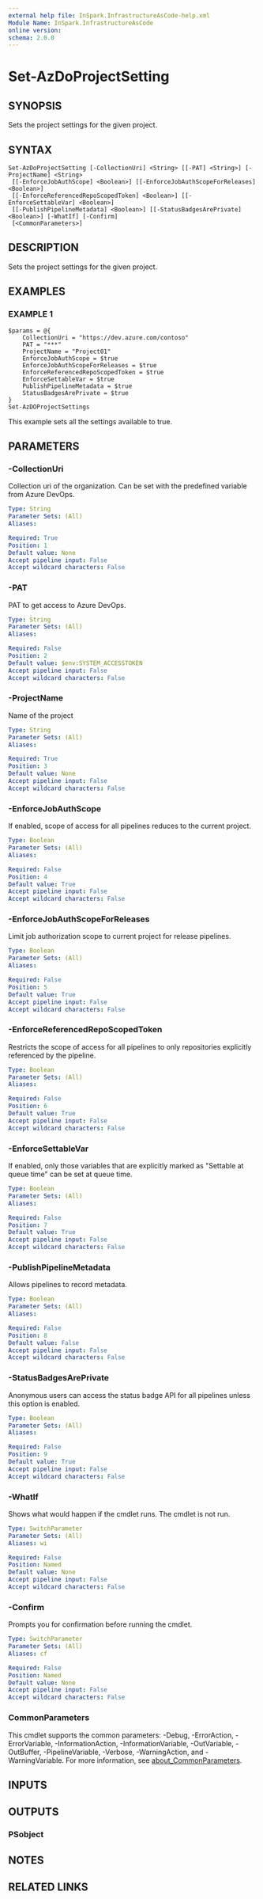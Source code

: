 ```yaml
---
external help file: InSpark.InfrastructureAsCode-help.xml
Module Name: InSpark.InfrastructureAsCode
online version:
schema: 2.0.0
---
```


# Set-AzDoProjectSetting

## SYNOPSIS
Sets the project settings for the given project.

## SYNTAX

```
Set-AzDoProjectSetting [-CollectionUri] <String> [[-PAT] <String>] [-ProjectName] <String>
 [[-EnforceJobAuthScope] <Boolean>] [[-EnforceJobAuthScopeForReleases] <Boolean>]
 [[-EnforceReferencedRepoScopedToken] <Boolean>] [[-EnforceSettableVar] <Boolean>]
 [[-PublishPipelineMetadata] <Boolean>] [[-StatusBadgesArePrivate] <Boolean>] [-WhatIf] [-Confirm]
 [<CommonParameters>]
```

## DESCRIPTION
Sets the project settings for the given project.

## EXAMPLES

### EXAMPLE 1
```
$params = @{
    CollectionUri = "https://dev.azure.com/contoso"
    PAT = "***"
    ProjectName = "Project01"
    EnforceJobAuthScope = $true
    EnforceJobAuthScopeForReleases = $true
    EnforceReferencedRepoScopedToken = $true
    EnforceSettableVar = $true
    PublishPipelineMetadata = $true
    StatusBadgesArePrivate = $true
}
Set-AzDOProjectSettings
```

This example sets all the settings available to true.

## PARAMETERS

### -CollectionUri
Collection uri of the organization.
Can be set with the predefined variable from Azure DevOps.

```yaml
Type: String
Parameter Sets: (All)
Aliases:

Required: True
Position: 1
Default value: None
Accept pipeline input: False
Accept wildcard characters: False
```

### -PAT
PAT to get access to Azure DevOps.

```yaml
Type: String
Parameter Sets: (All)
Aliases:

Required: False
Position: 2
Default value: $env:SYSTEM_ACCESSTOKEN
Accept pipeline input: False
Accept wildcard characters: False
```

### -ProjectName
Name of the project

```yaml
Type: String
Parameter Sets: (All)
Aliases:

Required: True
Position: 3
Default value: None
Accept pipeline input: False
Accept wildcard characters: False
```

### -EnforceJobAuthScope
If enabled, scope of access for all pipelines reduces to the current project.

```yaml
Type: Boolean
Parameter Sets: (All)
Aliases:

Required: False
Position: 4
Default value: True
Accept pipeline input: False
Accept wildcard characters: False
```

### -EnforceJobAuthScopeForReleases
Limit job authorization scope to current project for release pipelines.

```yaml
Type: Boolean
Parameter Sets: (All)
Aliases:

Required: False
Position: 5
Default value: True
Accept pipeline input: False
Accept wildcard characters: False
```

### -EnforceReferencedRepoScopedToken
Restricts the scope of access for all pipelines to only repositories explicitly referenced by the pipeline.

```yaml
Type: Boolean
Parameter Sets: (All)
Aliases:

Required: False
Position: 6
Default value: True
Accept pipeline input: False
Accept wildcard characters: False
```

### -EnforceSettableVar
If enabled, only those variables that are explicitly marked as "Settable at queue time" can be set at queue time.

```yaml
Type: Boolean
Parameter Sets: (All)
Aliases:

Required: False
Position: 7
Default value: True
Accept pipeline input: False
Accept wildcard characters: False
```

### -PublishPipelineMetadata
Allows pipelines to record metadata.

```yaml
Type: Boolean
Parameter Sets: (All)
Aliases:

Required: False
Position: 8
Default value: False
Accept pipeline input: False
Accept wildcard characters: False
```

### -StatusBadgesArePrivate
Anonymous users can access the status badge API for all pipelines unless this option is enabled.

```yaml
Type: Boolean
Parameter Sets: (All)
Aliases:

Required: False
Position: 9
Default value: True
Accept pipeline input: False
Accept wildcard characters: False
```

### -WhatIf
Shows what would happen if the cmdlet runs.
The cmdlet is not run.

```yaml
Type: SwitchParameter
Parameter Sets: (All)
Aliases: wi

Required: False
Position: Named
Default value: None
Accept pipeline input: False
Accept wildcard characters: False
```

### -Confirm
Prompts you for confirmation before running the cmdlet.

```yaml
Type: SwitchParameter
Parameter Sets: (All)
Aliases: cf

Required: False
Position: Named
Default value: None
Accept pipeline input: False
Accept wildcard characters: False
```

### CommonParameters
This cmdlet supports the common parameters: -Debug, -ErrorAction, -ErrorVariable, -InformationAction, -InformationVariable, -OutVariable, -OutBuffer, -PipelineVariable, -Verbose, -WarningAction, and -WarningVariable. For more information, see [about_CommonParameters](http://go.microsoft.com/fwlink/?LinkID=113216).

## INPUTS

## OUTPUTS

### PSobject
## NOTES

## RELATED LINKS
